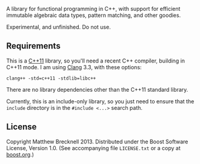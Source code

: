 
A library for functional programming in C++, with support for efficient
immutable algebraic data types, pattern matching, and other goodies.

Experimental, and unfinished. Do not use.

## Requirements

This is a [C++11][] library, so you'll need a recent C++ compiler, building in
C++11 mode. I am using [Clang][] 3.3, with these options:

    clang++ -std=c++11 -stdlib=libc++

There are no library dependencies other than the C++11 standard library.

[C++11]: http://en.wikipedia.org/wiki/C++11
[Clang]: http://clang.llvm.org/

Currently, this is an include-only library, so you just need to ensure that the
`include` directory is in the `#include <...>` search path.

## License

Copyright Matthew Brecknell 2013. Distributed under the Boost Software License,
Version 1.0. (See accompanying file `LICENSE.txt` or a copy at [boost.org][].)

[boost.org]: http://www.boost.org/LICENSE_1_0.txt

